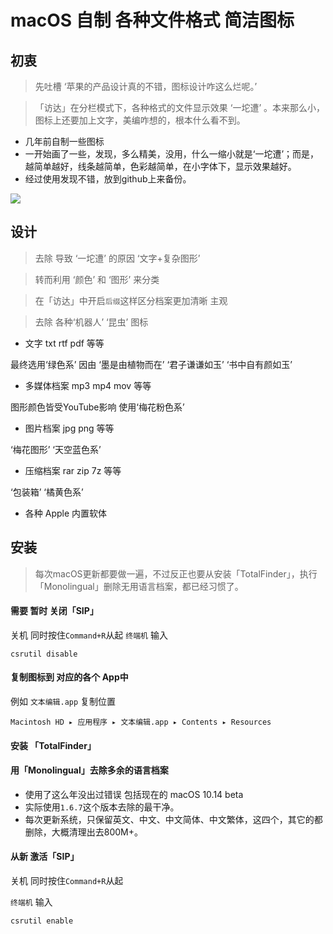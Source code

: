 # macOS 自制 各种文件格式 简洁图标

## 初衷

> 先吐槽 ‘苹果的产品设计真的不错，图标设计咋这么烂呢。’

>「访达」在分栏模式下，各种格式的文件显示效果 ‘一坨遭’ 。本来那么小，图标上还要加上文字，美编咋想的，根本什么看不到。

- 几年前自制一些图标
- 一开始画了一些，发现，多么精美，没用，什么一缩小就是‘一坨遭’；而是，越简单越好，线条越简单，色彩越简单，在小字体下，显示效果越好。
- 经过使用发现不错，放到github上来备份。

![](https://raw.githubusercontent.com/Leeatmy/macOS_files_icns/master/Screenshot/1.png?raw=true)

## 设计
> 去除 导致 ‘一坨遭’ 的原因 ‘文字+复杂图形’

> 转而利用 ‘颜色’ 和 ‘图形’ 来分类

> 在「访达」中开启`后缀`这样区分档案更加清晰 主观

> 去除 各种‘机器人’ ‘昆虫’ 图标

- 文字 txt rtf pdf 等等

最终选用‘绿色系’ 因由 ‘墨是由植物而在’ ‘君子谦谦如玉’ ‘书中自有颜如玉’

- 多媒体档案 mp3 mp4 mov 等等

图形颜色皆受YouTube影响 使用‘梅花粉色系’

- 图片档案 jpg png 等等

‘梅花图形’ ‘天空蓝色系’

- 压缩档案 rar zip 7z 等等

‘包装箱’ ‘橘黄色系’

- 各种 Apple 内置软体

## 安装

> 每次macOS更新都要做一遍，不过反正也要从安装「TotalFinder」，执行「Monolingual」删除无用语言档案，都已经习惯了。

#### 需要 暂时 关闭「SIP」
关机 同时按住`Command+R`从起
`终端机` 输入
```
csrutil disable
```

#### 复制图标到 对应的各个 App中

例如 `文本编辑.app` 复制位置
```
Macintosh HD⁩ ▸ ⁨应用程序⁩ ▸ ⁨文本编辑.app⁩ ▸ ⁨Contents⁩ ▸ ⁨Resources⁩
```


#### 安装 「TotalFinder」

#### 用「Monolingual」去除多余的语言档案

- 使用了这么年没出过错误 包括现在的 macOS 10.14 beta
- 实际使用`1.6.7`这个版本去除的最干净。
- 每次更新系统，只保留英文、中文、中文简体、中文繁体，这四个，其它的都删除，大概清理出去800M+。


#### 从新 激活「SIP」
关机 同时按住`Command+R`从起

`终端机` 输入
```
csrutil enable
```



